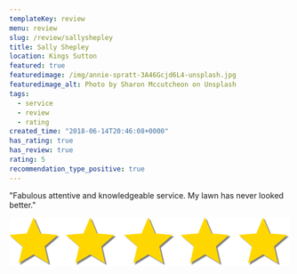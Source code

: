 ```yaml
---
templateKey: review
menu: review
slug: /review/sallyshepley 
title: Sally Shepley 
location: Kings Sutton
featured: true
featuredimage: /img/annie-spratt-3A46Gcjd6L4-unsplash.jpg
featuredimage_alt: Photo by Sharon Mccutcheon on Unsplash
tags:
  - service
  - review
  - rating
created_time: "2018-06-14T20:46:08+0000"
has_rating: true
has_review: true
rating: 5
recommendation_type_positive: true
---
```

"Fabulous attentive and knowledgeable service. My lawn has never looked better."

![](./5starrating.png)